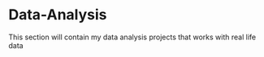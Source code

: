 # Data-Analysis

This section will contain my data analysis projects that works with real life data 

